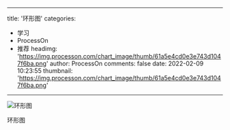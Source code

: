 
---
title: '环形图'
categories: 
 - 学习
 - ProcessOn
 - 推荐
headimg: 'https://img.processon.com/chart_image/thumb/61a5e4cd0e3e743d1047f6ba.png'
author: ProcessOn
comments: false
date: 2022-02-09 10:23:55
thumbnail: 'https://img.processon.com/chart_image/thumb/61a5e4cd0e3e743d1047f6ba.png'
---

<div>   
<img class="thumb" alt="环形图" src="https://img.processon.com/chart_image/thumb/61a5e4cd0e3e743d1047f6ba.png" referrerpolicy="no-referrer">
<p>环形图</p>  
</div>
            